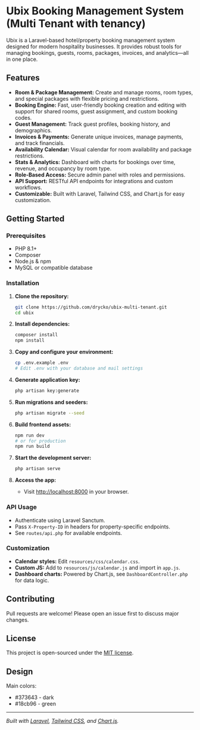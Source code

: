 # Ubix Booking Management System (Multi Tenant with tenancy)

Ubix is a Laravel-based hotel/property booking management system designed for modern hospitality businesses. It provides robust tools for managing bookings, guests, rooms, packages, invoices, and analytics—all in one place.

## Features

- **Room & Package Management:** Create and manage rooms, room types, and special packages with flexible pricing and restrictions.
- **Booking Engine:** Fast, user-friendly booking creation and editing with support for shared rooms, guest assignment, and custom booking codes.
- **Guest Management:** Track guest profiles, booking history, and demographics.
- **Invoices & Payments:** Generate unique invoices, manage payments, and track financials.
- **Availability Calendar:** Visual calendar for room availability and package restrictions.
- **Stats & Analytics:** Dashboard with charts for bookings over time, revenue, and occupancy by room type.
- **Role-Based Access:** Secure admin panel with roles and permissions.
- **API Support:** RESTful API endpoints for integrations and custom workflows.
- **Customizable:** Built with Laravel, Tailwind CSS, and Chart.js for easy customization.

## Getting Started

### Prerequisites

- PHP 8.1+
- Composer
- Node.js & npm
- MySQL or compatible database

### Installation

1. **Clone the repository:**
    ```bash
    git clone https://github.com/drycko/ubix-multi-tenant.git
    cd ubix
    ```

2. **Install dependencies:**
    ```bash
    composer install
    npm install
    ```

3. **Copy and configure your environment:**
    ```bash
    cp .env.example .env
    # Edit .env with your database and mail settings
    ```

4. **Generate application key:**
    ```bash
    php artisan key:generate
    ```

5. **Run migrations and seeders:**
    ```bash
    php artisan migrate --seed
    ```

6. **Build frontend assets:**
    ```bash
    npm run dev
    # or for production
    npm run build
    ```

7. **Start the development server:**
    ```bash
    php artisan serve
    ```

8. **Access the app:**
    - Visit [http://localhost:8000](http://localhost:8000) in your browser.

### API Usage

- Authenticate using Laravel Sanctum.
- Pass `X-Property-ID` in headers for property-specific endpoints.
- See `routes/api.php` for available endpoints.

### Customization

- **Calendar styles:** Edit `resources/css/calendar.css`.
- **Custom JS:** Add to `resources/js/calendar.js` and import in `app.js`.
- **Dashboard charts:** Powered by Chart.js, see `DashboardController.php` for data logic.

## Contributing

Pull requests are welcome! Please open an issue first to discuss major changes.

## License

This project is open-sourced under the [MIT license](https://opensource.org/licenses/MIT).

## Design
Main colors: 
-  #373643 - dark
-  #18cb96 - green

---

*Built with [Laravel](https://laravel.com), [Tailwind CSS](https://tailwindcss.com), and [Chart.js](https://www.chartjs.org/).*